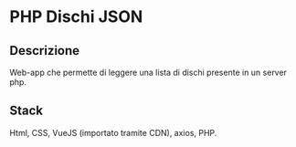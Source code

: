 # PHP Dischi JSON
## Descrizione
Web-app che permette di leggere una lista di dischi presente in un server php.

## Stack
Html, CSS, VueJS (importato tramite CDN), axios, PHP.
